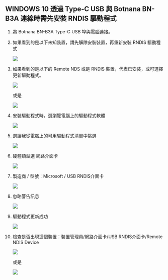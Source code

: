 ## WINDOWS 10 透過 Type-C USB 與 Botnana BN-B3A 連線時需先安裝 RNDIS 驅動程式

1. 將 Botnana BN-B3A Type-C USB 埠與電腦連接。

1. 如果看到的是以下未知裝置，請先解除安裝裝置，再重新安裝 RNDIS 驅動程式

    ![](../figures/win10-unknown-device.png)

1. 如果看到的是以下的 Remote NDS 或是 RNDIS 裝置，代表已安裝，或可選擇更新驅動程式。

    ![](../figures/win10-recognized.png)

    或是

    ![](./win10_12_got_usb_rndis_interface.png)

1. 安裝驅動程式時，選瀏覽電腦上的驅動程式軟體

    ![](../figures/win10-browse-device-drivers.png)

1. 選讓我從電腦上的可用驅動程式清單中挑選

    ![](../figures/win10-select-from-computer.png)

1. 硬體類型選 網路介面卡

    ![](./win10_8_select_network_interface.png)

1. 製造商 / 型號︰Microsoft / USB RNDIS介面卡

    ![](./win10_9_select_rndis_drive.png)

1. 忽略警告訊息

    ![](./win10_10_ignore_warning.png)

1. 驅動程式更新成功

    ![](./win10_11_install_rndis_ok.png)

1. 檢查是否出現這個裝置︰裝置管理員/網路介面卡/USB RNDIS介面卡/Remote NDIS Device

    ![](../figures/win10-recognized.png)

    或是

    ![](./win10_12_got_usb_rndis_interface.png)

